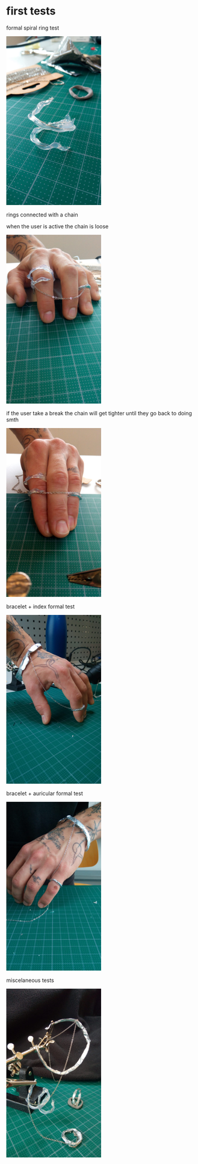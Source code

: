 # first tests
formal spiral ring test

<img src="images-proto1/prototype1-colle-fil-snake.jpeg" width="50%">

rings connected with a chain

when the user is active the chain is loose

<img src="images-proto1/protoype1-chaine-ouvert.jpeg" width="50%">

if the user take a break the chain will get tighter until they go back to doing smth

<img src="images-proto1/prototype1-chaine-aie-ouch.jpeg" width="50%">

bracelet + index formal test

<img src="images-proto1/protoype1-chaine-bracelet-variante-index.jpeg" width="50%">

bracelet + auricular formal test

<img src="images-proto1/prototype1-chaine-bracelet-variante-oriculaire.jpeg" width="50%">

miscelaneous tests

<img src="images-proto1/prototype1-collection-entiere.jpeg" width="50%">